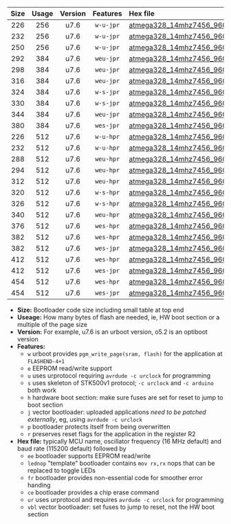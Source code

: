 |Size|Usage|Version|Features|Hex file|
|:-:|:-:|:-:|:-:|:--|
|226|256|u7.6|`w-u-jpr`|[atmega328_14mhz7456_9600bps_ur_vbl.hex](https://raw.githubusercontent.com/stefanrueger/urboot/main/atmega328_14mhz7456_9600bps_ur_vbl.hex)|
|232|256|u7.6|`w-u-jpr`|[atmega328_14mhz7456_9600bps_lednop_ur_vbl.hex](https://raw.githubusercontent.com/stefanrueger/urboot/main/atmega328_14mhz7456_9600bps_lednop_ur_vbl.hex)|
|250|256|u7.6|`w-u-jpr`|[atmega328_14mhz7456_9600bps_lednop_fr_ur_vbl.hex](https://raw.githubusercontent.com/stefanrueger/urboot/main/atmega328_14mhz7456_9600bps_lednop_fr_ur_vbl.hex)|
|292|384|u7.6|`weu-jpr`|[atmega328_14mhz7456_9600bps_ee_ur_vbl.hex](https://raw.githubusercontent.com/stefanrueger/urboot/main/atmega328_14mhz7456_9600bps_ee_ur_vbl.hex)|
|298|384|u7.6|`weu-jpr`|[atmega328_14mhz7456_9600bps_ee_lednop_ur_vbl.hex](https://raw.githubusercontent.com/stefanrueger/urboot/main/atmega328_14mhz7456_9600bps_ee_lednop_ur_vbl.hex)|
|316|384|u7.6|`weu-jpr`|[atmega328_14mhz7456_9600bps_ee_lednop_fr_ur_vbl.hex](https://raw.githubusercontent.com/stefanrueger/urboot/main/atmega328_14mhz7456_9600bps_ee_lednop_fr_ur_vbl.hex)|
|324|384|u7.6|`w-s-jpr`|[atmega328_14mhz7456_9600bps_vbl.hex](https://raw.githubusercontent.com/stefanrueger/urboot/main/atmega328_14mhz7456_9600bps_vbl.hex)|
|330|384|u7.6|`w-s-jpr`|[atmega328_14mhz7456_9600bps_lednop_vbl.hex](https://raw.githubusercontent.com/stefanrueger/urboot/main/atmega328_14mhz7456_9600bps_lednop_vbl.hex)|
|344|384|u7.6|`weu-jpr`|[atmega328_14mhz7456_9600bps_ee_lednop_fr_ce_ur_vbl.hex](https://raw.githubusercontent.com/stefanrueger/urboot/main/atmega328_14mhz7456_9600bps_ee_lednop_fr_ce_ur_vbl.hex)|
|380|384|u7.6|`wes-jpr`|[atmega328_14mhz7456_9600bps_ee_vbl.hex](https://raw.githubusercontent.com/stefanrueger/urboot/main/atmega328_14mhz7456_9600bps_ee_vbl.hex)|
|226|512|u7.6|`w-u-hpr`|[atmega328_14mhz7456_9600bps_ur.hex](https://raw.githubusercontent.com/stefanrueger/urboot/main/atmega328_14mhz7456_9600bps_ur.hex)|
|232|512|u7.6|`w-u-hpr`|[atmega328_14mhz7456_9600bps_lednop_ur.hex](https://raw.githubusercontent.com/stefanrueger/urboot/main/atmega328_14mhz7456_9600bps_lednop_ur.hex)|
|288|512|u7.6|`weu-hpr`|[atmega328_14mhz7456_9600bps_ee_ur.hex](https://raw.githubusercontent.com/stefanrueger/urboot/main/atmega328_14mhz7456_9600bps_ee_ur.hex)|
|294|512|u7.6|`weu-hpr`|[atmega328_14mhz7456_9600bps_ee_lednop_ur.hex](https://raw.githubusercontent.com/stefanrueger/urboot/main/atmega328_14mhz7456_9600bps_ee_lednop_ur.hex)|
|312|512|u7.6|`weu-hpr`|[atmega328_14mhz7456_9600bps_ee_lednop_fr_ur.hex](https://raw.githubusercontent.com/stefanrueger/urboot/main/atmega328_14mhz7456_9600bps_ee_lednop_fr_ur.hex)|
|320|512|u7.6|`w-s-hpr`|[atmega328_14mhz7456_9600bps.hex](https://raw.githubusercontent.com/stefanrueger/urboot/main/atmega328_14mhz7456_9600bps.hex)|
|326|512|u7.6|`w-s-hpr`|[atmega328_14mhz7456_9600bps_lednop.hex](https://raw.githubusercontent.com/stefanrueger/urboot/main/atmega328_14mhz7456_9600bps_lednop.hex)|
|340|512|u7.6|`weu-hpr`|[atmega328_14mhz7456_9600bps_ee_lednop_fr_ce_ur.hex](https://raw.githubusercontent.com/stefanrueger/urboot/main/atmega328_14mhz7456_9600bps_ee_lednop_fr_ce_ur.hex)|
|376|512|u7.6|`wes-hpr`|[atmega328_14mhz7456_9600bps_ee.hex](https://raw.githubusercontent.com/stefanrueger/urboot/main/atmega328_14mhz7456_9600bps_ee.hex)|
|382|512|u7.6|`wes-hpr`|[atmega328_14mhz7456_9600bps_ee_lednop.hex](https://raw.githubusercontent.com/stefanrueger/urboot/main/atmega328_14mhz7456_9600bps_ee_lednop.hex)|
|382|512|u7.6|`wes-jpr`|[atmega328_14mhz7456_9600bps_ee_lednop_vbl.hex](https://raw.githubusercontent.com/stefanrueger/urboot/main/atmega328_14mhz7456_9600bps_ee_lednop_vbl.hex)|
|412|512|u7.6|`wes-hpr`|[atmega328_14mhz7456_9600bps_ee_lednop_fr.hex](https://raw.githubusercontent.com/stefanrueger/urboot/main/atmega328_14mhz7456_9600bps_ee_lednop_fr.hex)|
|412|512|u7.6|`wes-jpr`|[atmega328_14mhz7456_9600bps_ee_lednop_fr_vbl.hex](https://raw.githubusercontent.com/stefanrueger/urboot/main/atmega328_14mhz7456_9600bps_ee_lednop_fr_vbl.hex)|
|454|512|u7.6|`wes-hpr`|[atmega328_14mhz7456_9600bps_ee_lednop_fr_ce.hex](https://raw.githubusercontent.com/stefanrueger/urboot/main/atmega328_14mhz7456_9600bps_ee_lednop_fr_ce.hex)|
|454|512|u7.6|`wes-jpr`|[atmega328_14mhz7456_9600bps_ee_lednop_fr_ce_vbl.hex](https://raw.githubusercontent.com/stefanrueger/urboot/main/atmega328_14mhz7456_9600bps_ee_lednop_fr_ce_vbl.hex)|

- **Size:** Bootloader code size including small table at top end
- **Useage:** How many bytes of flash are needed, ie, HW boot section or a multiple of the page size
- **Version:** For example, u7.6 is an urboot version, o5.2 is an optiboot version
- **Features:**
  + `w` urboot provides `pgm_write_page(sram, flash)` for the application at `FLASHEND-4+1`
  + `e` EEPROM read/write support
  + `u` uses urprotocol requiring `avrdude -c urclock` for programming
  + `s` uses skeleton of STK500v1 protocol; `-c urclock` and `-c arduino` both work
  + `h` hardware boot section: make sure fuses are set for reset to jump to boot section
  + `j` vector bootloader: uploaded applications *need to be patched externally*, eg, using `avrdude -c urclock`
  + `p` bootloader protects itself from being overwritten
  + `r` preserves reset flags for the application in the register R2
- **Hex file:** typically MCU name, oscillator frequency (16 MHz default) and baud rate (115200 default) followed by
  + `ee` bootloader supports EEPROM read/write
  + `lednop` "template" bootloader contains `mov rx,rx` nops that can be replaced to toggle LEDs
  + `fr` bootloader provides non-essential code for smoother error handing
  + `ce` bootloader provides a chip erase command
  + `ur` uses urprotocol and requires `avrdude -c urclock` for programming
  + `vbl` vector bootloader: set fuses to jump to reset, not the HW boot section
